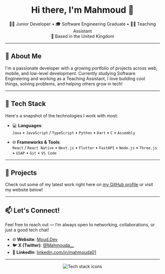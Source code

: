 <h1 align="center">Hi there, I'm Mahmoud 👋</h1>

<p align="center">
  🧑‍💻 Junior Developer • 🎓 Software Engineering Graduate • 👨‍🏫 Teaching Assistant<br/>
  📍 Based in the United Kingdom
</p>

---

## 🚀 About Me

I'm a passionate developer with a growing portfolio of projects across web, mobile, and low-level development. Currently studying Software Engineering and working as a Teaching Assistant, I love building cool things, solving problems, and helping others grow in tech!

---

## 🧠 Tech Stack

Here's a snapshot of the technologies I work with most:

- 💻 **Languages**:  
  `Java` • `JavaScript` / `TypeScript` • `Python` • `Dart` • `C` • `Assembly`

- 🌐 **Frameworks & Tools**:  
  `React` / `React Native` • `Next.js` • `Flutter` • `FastAPI` • `Node.js` • `Three.js` • `GSAP` • `Git` • `VS Code`

---

## 📂 Projects

Check out some of my latest work right here on [my GitHub profile](https://github.com/mahmoud-git123) or visit my website below!

---

## 📫 Let's Connect!

Feel free to reach out — I’m always open to networking, collaborations, or just a good tech chat!

- 🌐 **Website**: [Moud.Dev](https://moud.dev)
- 🐦 **X (Twitter)**: [@Mahmouda__](https://x.com/Mahmouda__)
- 💼 **LinkedIn**: [linkedin.com/in/mahmouda01](https://linkedin.com/in/mahmouda01)

---

<p align="center">
  <img src="https://skillicons.dev/icons?i=java,js,ts,py,fastapi,react,nextjs,flutter,dart,threejs,c,vscode,git" alt="Tech stack icons" />
</p>



<!--
**Mahmoud-Git123/Mahmoud-Git123** is a ✨ _special_ ✨ repository because its `README.md` (this file) appears on your GitHub profile.

Here are some ideas to get you started:

- 🔭 I’m currently working on ...
- 🌱 I’m currently learning ...
- 👯 I’m looking to collaborate on ...
- 🤔 I’m looking for help with ...
- 💬 Ask me about ...
- 📫 How to reach me: ...
- 😄 Pronouns: ...
- ⚡ Fun fact: ...
-->
